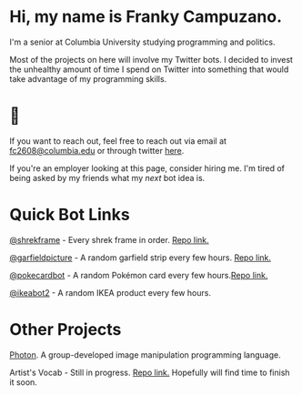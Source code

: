 # Hi, my name is Franky Campuzano. 

I'm a senior at Columbia University studying programming and politics. 

Most of the projects on here will involve my Twitter bots. 
I decided to invest the unhealthy amount of time I spend on Twitter into something that would take advantage of my programming skills.


# 🥶
If you want to reach out, feel free to reach out via email at fc2608@columbia.edu or through twitter [here](https://www.twitter.com/frankycmpz).

If you're an employer looking at this page, consider hiring me. I'm tired of being asked by my friends what my *next* bot idea is.

# Quick Bot Links

[@shrekframe](https://www.twitter.com/shrekframe) - Every shrek frame in order. [Repo link.](https://github.com/frankycmpz/shrek-bot)

[@garfieldpicture](https://www.twitter.com/garfieldpicture) - A random garfield strip every few hours. [Repo link.](https://github.com/frankycmpz/garfield-bot)

[@pokecardbot](https://www.twitter.com/pokecardbot) - A random Pokémon card every few hours.[Repo link.](https://github.com/frankycmpz/pokemoncardbot)

[@ikeabot2](https://www.twitter.com/ikeabot2) - A random IKEA product every few hours. 

# Other Projects

[Photon](https://github.com/frankycmpz/Photon). A group-developed image manipulation programming language.

Artist's Vocab - Still in progress. [Repo link.](https://github.com/frankycmpz/lyric-freq) Hopefully will find time to finish it soon.
